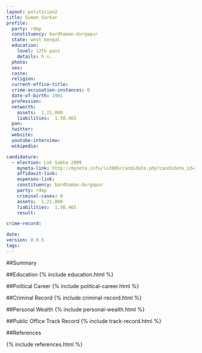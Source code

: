 ```yaml
---
layout: politician2
title: Suman Sarkar
profile: 
  party: rdmp
  constituency: bardhaman-durgapur
  state: west bengal
  education: 
    level: 12th pass
    details: h.s.
  photo: 
  sex: 
  caste: 
  religion: 
  current-office-title: 
  crime-accusation-instances: 0
  date-of-birth: 1981
  profession: 
  networth: 
    assets:  1,21,000
    liabilities:  1,50,465
  pan: 
  twitter: 
  website: 
  youtube-interview: 
  wikipedia: 

candidature: 
  - election: Lok Sabha 2009
    myneta-link: http://myneta.info/ls2009/candidate.php?candidate_id=7426
    affidavit-link: 
    expenses-link: 
    constituency: bardhaman-durgapur 
    party: rdmp
    criminal-cases: 0
    assets:  1,21,000
    liabilities:  1,50,465
    result:  

crime-record: 

date: 
version: 0.0.5
tags: 
---
```

##Summary


##Education
{% include education.html %}


##Political Career
{% include political-career.html %}


##Criminal Record
{% include criminal-record.html %}


##Personal Wealth
{% include personal-wealth.html %}


##Public Office Track Record
{% include track-record.html %}


##References


{% include references.html %}